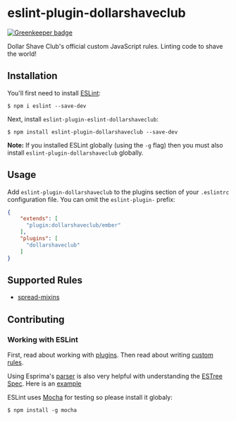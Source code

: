 # eslint-plugin-dollarshaveclub

[![Greenkeeper badge](https://badges.greenkeeper.io/dollarshaveclub/eslint-plugin-dollarshaveclub.svg)](https://greenkeeper.io/)

Dollar Shave Club's official custom JavaScript rules. Linting code to shave the world!

## Installation

You'll first need to install [ESLint](http://eslint.org):

```shell
$ npm i eslint --save-dev
```

Next, install `eslint-plugin-eslint-dollarshaveclub`:

```shell
$ npm install eslint-plugin-dollarshaveclub --save-dev
```

**Note:** If you installed ESLint globally (using the `-g` flag) then you must also install `eslint-plugin-dollarshaveclub` globally.

## Usage

Add `eslint-plugin-dollarshaveclub` to the plugins section of your `.eslintrc` configuration file. You can omit the `eslint-plugin-` prefix:

```json
{
    "extends": [
      "plugin:dollarshaveclub/ember"
    ],
    "plugins": [
      "dollarshaveclub"
    ]
}
```

## Supported Rules

* [spread-mixins](docs/rules/spread-mixins.md)

## Contributing

### Working with ESLint

First, read about working with [plugins](http://eslint.org/docs/developer-guide/working-with-plugins). Then read about writing [custom rules](http://eslint.org/docs/developer-guide/working-with-rules).

Using Esprima's [parser](http://esprima.org/demo/parse.html) is also very helpful with understanding the [ESTree Spec](https://github.com/estree/estree). Here is an [example](http://esprima.org/demo/parse.html?code=%2F%2F%20Life%2C%20Universe%2C%20and%20Everything%0Aexport%20default%20Ember.Component.extend(MixinOne%2C%20MixinTwo%2C%20%7B%7D)%3B%0A)

ESLint uses [Mocha](https://mochajs.org/) for testing so please install it globaly:

```shell
$ npm install -g mocha
```
